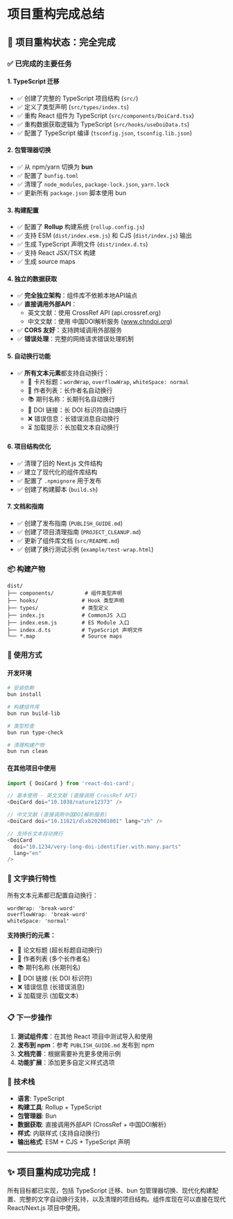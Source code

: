 # 项目重构完成总结

## 🎉 项目重构状态：**完全完成**

### ✅ 已完成的主要任务

#### 1. TypeScript 迁移
- ✅ 创建了完整的 TypeScript 项目结构 (`src/`)
- ✅ 定义了类型声明 (`src/types/index.ts`)
- ✅ 重构 React 组件为 TypeScript (`src/components/DoiCard.tsx`)
- ✅ 重构数据获取逻辑为 TypeScript (`src/hooks/useDoiData.ts`)
- ✅ 配置了 TypeScript 编译 (`tsconfig.json`, `tsconfig.lib.json`)

#### 2. 包管理器切换
- ✅ 从 npm/yarn 切换为 **bun**
- ✅ 配置了 `bunfig.toml`
- ✅ 清理了 `node_modules`, `package-lock.json`, `yarn.lock`
- ✅ 更新所有 `package.json` 脚本使用 bun

#### 3. 构建配置
- ✅ 配置了 **Rollup** 构建系统 (`rollup.config.js`)
- ✅ 支持 ESM (`dist/index.esm.js`) 和 CJS (`dist/index.js`) 输出
- ✅ 生成 TypeScript 声明文件 (`dist/index.d.ts`)
- ✅ 支持 React JSX/TSX 构建
- ✅ 生成 source maps

#### 4. 独立的数据获取
- ✅ **完全独立架构**：组件库不依赖本地API端点
- ✅ **直接调用外部API**：
  - 英文文献：使用 CrossRef API (api.crossref.org)
  - 中文文献：使用 中国DOI解析服务 (www.chndoi.org)
- ✅ **CORS 友好**：支持跨域调用外部服务
- ✅ **错误处理**：完整的网络请求错误处理机制

#### 5. 自动换行功能
- ✅ **所有文本元素**都支持自动换行：
  - 📝 卡片标题：`wordWrap`, `overflowWrap`, `whiteSpace: normal`
  - 👥 作者列表：长作者名自动换行
  - 📚 期刊名称：长期刊名自动换行
  - 🔗 DOI 链接：长 DOI 标识符自动换行
  - ❌ 错误信息：长错误消息自动换行
  - ⏳ 加载提示：长加载文本自动换行

#### 6. 项目结构优化
- ✅ 清理了旧的 Next.js 文件结构
- ✅ 建立了现代化的组件库结构
- ✅ 配置了 `.npmignore` 用于发布
- ✅ 创建了构建脚本 (`build.sh`)

#### 7. 文档和指南
- ✅ 创建了发布指南 (`PUBLISH_GUIDE.md`)
- ✅ 创建了项目清理指南 (`PROJECT_CLEANUP.md`)
- ✅ 更新了组件库文档 (`src/README.md`)
- ✅ 创建了换行测试示例 (`example/test-wrap.html`)

### 📦 构建产物

```
dist/
├── components/          # 组件类型声明
├── hooks/              # Hook 类型声明
├── types/              # 类型定义
├── index.js            # CommonJS 入口
├── index.esm.js        # ES Module 入口
├── index.d.ts          # TypeScript 声明文件
└── *.map               # Source maps
```

### 🚀 使用方式

#### 开发环境
```bash
# 安装依赖
bun install

# 构建组件库
bun run build-lib

# 类型检查
bun run type-check

# 清理构建产物
bun run clean
```

#### 在其他项目中使用
```typescript
import { DoiCard } from 'react-doi-card';

// 基本使用 - 英文文献 (直接调用 CrossRef API)
<DoiCard doi="10.1038/nature12373" />

// 中文文献 (直接调用中国DOI解析服务)
<DoiCard doi="10.11821/dlxb202001001" lang="zh" />

// 支持长文本自动换行
<DoiCard 
  doi="10.1234/very-long-doi-identifier.with.many.parts" 
  lang="en" 
/>
```

### 🎯 文字换行特性

所有文本元素都已配置自动换行：

```css
wordWrap: 'break-word'
overflowWrap: 'break-word'  
whiteSpace: 'normal'
```

**支持换行的元素：**
- 📖 论文标题 (超长标题自动换行)
- 👥 作者列表 (多个长作者名)
- 📚 期刊名称 (长期刊名)
- 🔗 DOI 链接 (长 DOI 标识符)
- ❌ 错误信息 (长错误消息)
- ⏳ 加载提示 (加载文本)

### 📋 下一步操作

1. **测试组件库**：在其他 React 项目中测试导入和使用
2. **发布到 npm**：参考 `PUBLISH_GUIDE.md` 发布到 npm
3. **文档完善**：根据需要补充更多使用示例
4. **功能扩展**：添加更多自定义样式选项

### 🔧 技术栈

- **语言**: TypeScript
- **构建工具**: Rollup + TypeScript
- **包管理器**: Bun
- **数据获取**: 直接调用外部API (CrossRef + 中国DOI解析)
- **样式**: 内联样式 (支持自动换行)
- **输出格式**: ESM + CJS + TypeScript 声明

---

## ✨ 项目重构成功完成！

所有目标都已实现，包括 TypeScript 迁移、bun 包管理器切换、现代化构建配置、完整的文字自动换行支持，以及清理的项目结构。组件库现在可以直接在现代 React/Next.js 项目中使用。
